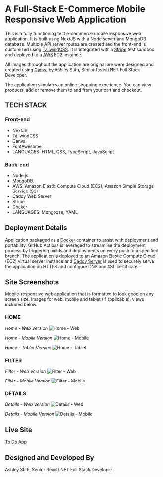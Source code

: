 # A Full-Stack E-Commerce Mobile Responsive Web Application
This is a fully functioning test e-commerce mobile responsive web application. It is built using NextJS with a Node server and MongoDB database. Multiple API server routes are created and the front-end is customized using [TailwindCSS](http://tailwindcss.com). It is integrated with a [Stripe](https://stripe.com/) test sandbox and deployed to a [AWS](https://aws.amazon.com/) EC2 instance. 

All images throughout the application are original are were designed and created using [Canva](https://www.canva.com/) by Ashley Stith, Senior React/.NET Full Stack Developer.

The application simulates an online shopping experience.  You can view products, add or remove them to and from your cart and checkout.

## TECH STACK
### Front-end
- NextJS
- TailwindCSS
- Canva
- FontAwesome
- LANGUAGES: HTML, CSS, TypeScript, JavaScript

### Back-end
- Node.js
- MongoDB
- AWS: Amazon Elastic Compute Cloud (EC2), Amazon Simple Storage Service (S3)
- Caddy Web Server
- Stripe
- Docker
- LANGUAGES: Mongoose, YAML

## Deployment Details
Application packaged as a [Docker](https://www.docker.com/) container to assist with deployment and portability.  GitHub Actions is leveraged to streamline the deployment process by triggering builds and deployments on every push to a specified branch. The application is deployed to an Amazon Elastic Compute Cloud (EC2) virtual server instance and [Caddy Server](http://https://caddyserver.com/) is used to securely serve the application on HTTPS and configure DNS and SSL certificate.  

## Site Screenshots
Mobile-responsive web application that is formatted to look good on any screen size.  Images for web, mobile and tablet (if applicable), views included below.

### HOME
*Home - Web Version*
![Home - Web](/public/screenshots/home-web-1.PNG "Home - Web Version")

*Home - Mobile Version*
![Home - Mobile](/public/screenshots/home-mobile-1.PNG "Home - Mobile Version")

*Home - Tablet Version*
![Home - Tablet](/public/screenshots/home-tab-1.PNG "Home - Tablet Version")

### FILTER
*Filter - Web Version*
![Filter - Web](/public/screenshots/filter-web-1.PNG "Filter - Web Version")

*Filter - Mobile Version*
![Filter - Mobile](/public/screenshots/filter-mobile-1.PNG "Filter - Mobile Version")

### DETAILS
*Details - Web Version*
![Details - Web](/public/screenshots/home-details-1.PNG "Details - Web Version")

*Details - Mobile Version*
![Details - Mobile](/public/screenshots/mobile-details-1.PNG "Details - Mobile Version")

## Live Site
[To Do App](https://ecommerce-beauty.atozionwebdesign.com/)

## Designed and Developed By
Ashley Stith, Senior React/.NET Full Stack Developer
